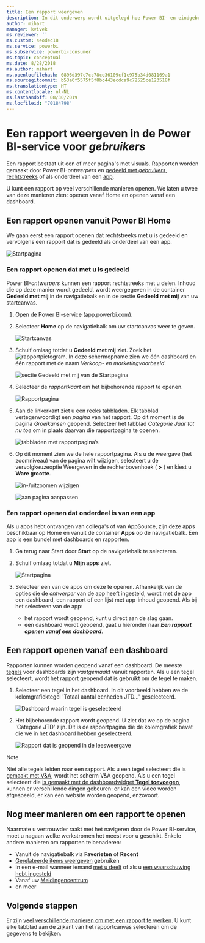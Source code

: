 ```yaml
---
title: Een rapport weergeven
description: In dit onderwerp wordt uitgelegd hoe Power BI- en eindgebruikers een Power BI-rapport openen en weergeven.
author: mihart
manager: kvivek
ms.reviewer: ''
ms.custom: seodec18
ms.service: powerbi
ms.subservice: powerbi-consumer
ms.topic: conceptual
ms.date: 8/28/2018
ms.author: mihart
ms.openlocfilehash: 0896d397c7cc78ce36109cf1c975b34d081169a1
ms.sourcegitcommit: b53a6f5575f5f8bc443ecdca9c72525ce123518f
ms.translationtype: HT
ms.contentlocale: nl-NL
ms.lasthandoff: 08/30/2019
ms.locfileid: "70184798"
---
```

# <a name="view-a-report-in-power-bi-service-for-consumers"></a>Een rapport weergeven in de Power BI-service voor *gebruikers*
Een rapport bestaat uit een of meer pagina's met visuals. Rapporten worden gemaakt door Power BI-*ontwerpers* en [gedeeld met *gebruikers*, rechtstreeks](end-user-shared-with-me.md) of als onderdeel van een [app](end-user-apps.md). 

U kunt een rapport op veel verschillende manieren openen. We laten u twee van deze manieren zien: openen vanaf Home en openen vanaf een dashboard. 

<!-- add art-->


## <a name="open-a-report-from-power-bi-home"></a>Een rapport openen vanuit Power BI Home
We gaan eerst een rapport openen dat rechtstreeks met u is gedeeld en vervolgens een rapport dat is gedeeld als onderdeel van een app.

   ![Startpagina](./media/end-user-report-open/power-bi-home-canvas.png)

### <a name="open-a-report-that-has-been-shared-with-you"></a>Een rapport openen dat met u is gedeeld
Power BI-*ontwerpers* kunnen een rapport rechtstreeks met u delen. Inhoud die op deze manier wordt gedeeld, wordt weergegeven in de container **Gedeeld met mij** in de navigatiebalk en in de sectie **Gedeeld met mij** van uw startcanvas.

1. Open de Power BI-service (app.powerbi.com).

2. Selecteer **Home** op de navigatiebalk om uw startcanvas weer te geven.  

   ![Startcanvas](./media/end-user-report-open/power-bi-select-home-new.png)
   
3. Schuif omlaag totdat u **Gedeeld met mij** ziet. Zoek het ![rapportpictogram](./media/end-user-report-open/power-bi-report-icon.png). In deze schermopname zien we één dashboard en één rapport met de naam *Verkoop- en marketingvoorbeeld*. 
   
   ![sectie Gedeeld met mij van de Startpagina](./media/end-user-report-open/power-bi-shared-new.png)

4. Selecteer de *rapportkaart* om het bijbehorende rapport te openen.

   ![Rapportpagina](./media/end-user-report-open/power-bi-report-open.png)

5. Aan de linkerkant ziet u een reeks tabbladen.  Elk tabblad vertegenwoordigt een *pagina* van het rapport. Op dit moment is de pagina *Groeikansen* geopend. Selecteer het tabblad *Categorie Jaar tot nu toe* om in plaats daarvan die rapportpagina te openen. 

   ![tabbladen met rapportpagina’s](./media/end-user-report-open/power-bi-ytd.png)

6. Op dit moment zien we de hele rapportpagina. Als u de weergave (het zoomniveau) van de pagina wilt wijzigen, selecteert u de vervolgkeuzeoptie Weergeven in de rechterbovenhoek ( **>** ) en kiest u **Ware grootte**.

   ![in-/uitzoomen wijzigen](./media/end-user-report-open/power-bi-fit-new.png)

   ![aan pagina aanpassen](./media/end-user-report-open/power-bi-actual.png)

### <a name="open-a-report-that-is-part-of-an-app"></a>Een rapport openen dat onderdeel is van een app
Als u apps hebt ontvangen van collega's of van AppSource, zijn deze apps beschikbaar op Home en vanuit de container **Apps** op de navigatiebalk. Een [app](end-user-apps.md) is een bundel met dashboards en rapporten.

1. Ga terug naar Start door **Start** op de navigatiebalk te selecteren.

7. Schuif omlaag totdat u **Mijn apps** ziet.

   ![Startpagina](./media/end-user-report-open/power-bi-my-apps.png)

8. Selecteer een van de apps om deze te openen. Afhankelijk van de opties die de *ontwerper* van de app heeft ingesteld, wordt met de app een dashboard, een rapport of een lijst met app-inhoud geopend. Als bij het selecteren van de app:
    - het rapport wordt geopend, kunt u direct aan de slag gaan.
    - een dashboard wordt geopend, gaat u hieronder naar ***Een rapport openen vanaf een dashboard***.


## <a name="open-a-report-from-a-dashboard"></a>Een rapport openen vanaf een dashboard
Rapporten kunnen worden geopend vanaf een dashboard. De meeste [tegels](end-user-tiles.md) voor dashboards zijn *vastgemaakt* vanuit rapporten. Als u een tegel selecteert, wordt het rapport geopend dat is gebruikt om de tegel te maken. 

1. Selecteer een tegel in het dashboard. In dit voorbeeld hebben we de kolomgrafiektegel 'Totaal aantal eenheden JTD...' geselecteerd.

    ![Dashboard waarin tegel is geselecteerd](./media/end-user-report-open/power-bi-dashboard.png)

2.  Het bijbehorende rapport wordt geopend. U ziet dat we op de pagina 'Categorie JTD' zijn. Dit is de rapportpagina die de kolomgrafiek bevat die we in het dashboard hebben geselecteerd.

    ![Rapport dat is geopend in de leesweergave](./media/end-user-report-open/power-bi-report-tabs.png)

> [!NOTE]
> Niet alle tegels leiden naar een rapport. Als u een tegel selecteert die is [gemaakt met V&A](end-user-q-and-a.md), wordt het scherm V&A geopend. Als u een tegel selecteert die [is gemaakt met de dashboardwidget **Tegel toevoegen**](../service-dashboard-add-widget.md), kunnen er verschillende dingen gebeuren: er kan een video worden afgespeeld, er kan een website worden geopend, enzovoort.  


##  <a name="still-more-ways-to-open-a-report"></a>Nog meer manieren om een rapport te openen
Naarmate u vertrouwder raakt met het navigeren door de Power BI-service, moet u nagaan welke werkstromen het meest voor u geschikt. Enkele andere manieren om rapporten te benaderen:
- Vanuit de navigatiebalk via **Favorieten** of **Recent**    
- [Gerelateerde items weergeven](end-user-related.md) gebruiken    
- In een e-mail wanneer iemand [met u deelt](../service-share-reports.md) of als u [een waarschuwing hebt ingesteld](end-user-alerts.md)    
- Vanaf uw [Meldingencentrum](end-user-notification-center.md)    
- en meer

## <a name="next-steps"></a>Volgende stappen
Er zijn [veel verschillende manieren om met een rapport te werken](end-user-reading-view.md).  U kunt elke tabblad aan de zijkant van het rapportcanvas selecteren om de gegevens te bekijken.

